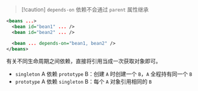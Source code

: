 > [!caution] `depends-on` 依赖不会通过 `parent` 属性继承

```xml
<beans ...>
  <bean id="bean1" ... />
  <bean id="bean2" ... />

  <bean ... depends-on="bean1, bean2" />
</beans>
```

有关不同生命周期之间依赖，直接将引用当成一次获取对象即可。

* `singleton` A 依赖 `prototype` B：创建 `A` 时创建一个 `B`，`A` 全程持有同一个 `B`
* `prototype` A 依赖 `singleton` B：每个 `A` 对象引用相同的 `B`

‍
